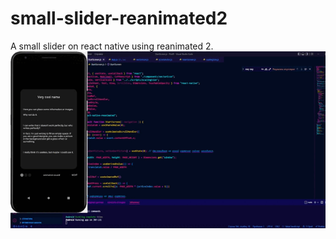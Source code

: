 # small-slider-reanimated2
A small slider on react native using reanimated 2.
![alt text](https://github.com/SokolovRU/small-slider-reanimated2/blob/main/scr/img/2022-05-12%2018-21-47.gif)
